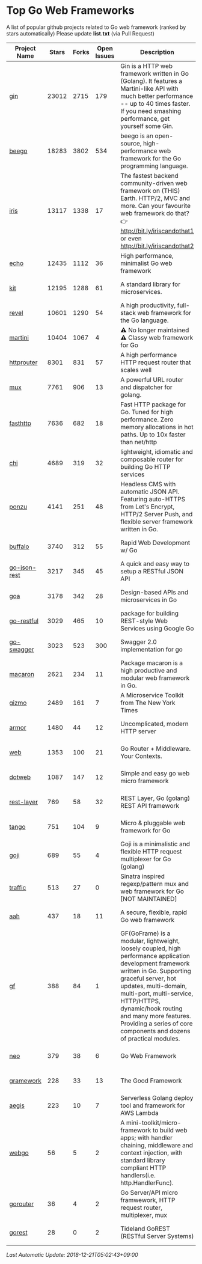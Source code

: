 # Top Go Web Frameworks
A list of popular github projects related to Go web framework (ranked by stars automatically)
Please update **list.txt** (via Pull Request)

| Project Name | Stars | Forks | Open Issues | Description | Last Commit |
| ------------ | ----- | ----- | ----------- | ----------- | ----------- |
| [gin](https://github.com/gin-gonic/gin) | 23012 | 2715 | 179 | Gin is a HTTP web framework written in Go (Golang). It features a Martini-like API with much better performance -- up to 40 times faster. If you need smashing performance, get yourself some Gin. | 2018-12-20 09:54:08 |
| [beego](https://github.com/astaxie/beego) | 18283 | 3802 | 534 | beego is an open-source, high-performance web framework for the Go programming language. | 2018-12-19 14:26:23 |
| [iris](https://github.com/kataras/iris) | 13117 | 1338 | 17 | The fastest backend community-driven web framework on (THIS) Earth. HTTP/2, MVC and more. Can your favourite web framework do that? 👉 http://bit.ly/iriscandothat1 or even http://bit.ly/iriscandothat2 | 2018-12-18 10:51:32 |
| [echo](https://github.com/labstack/echo) | 12435 | 1112 | 36 | High performance, minimalist Go web framework | 2018-12-05 16:13:48 |
| [kit](https://github.com/go-kit/kit) | 12195 | 1288 | 61 | A standard library for microservices. | 2018-12-19 21:21:06 |
| [revel](https://github.com/revel/revel) | 10601 | 1290 | 54 | A high productivity, full-stack web framework for the Go language. | 2018-10-30 13:23:52 |
| [martini](https://github.com/go-martini/martini) | 10404 | 1067 | 4 | ⚠️ No longer maintained ⚠️  Classy web framework for Go | 2017-01-21 21:58:54 |
| [httprouter](https://github.com/julienschmidt/httprouter) | 8301 | 831 | 57 | A high performance HTTP request router that scales well | 2018-10-21 22:38:31 |
| [mux](https://github.com/gorilla/mux) | 7761 | 906 | 13 | A powerful URL router and dispatcher for golang. | 2018-12-17 14:42:43 |
| [fasthttp](https://github.com/valyala/fasthttp) | 7636 | 682 | 18 | Fast HTTP package for Go. Tuned for high performance. Zero memory allocations in hot paths. Up to 10x faster than net/http | 2018-12-13 15:04:49 |
| [chi](https://github.com/go-chi/chi) | 4689 | 319 | 32 | lightweight, idiomatic and composable router for building Go HTTP services | 2018-12-10 20:01:24 |
| [ponzu](https://github.com/ponzu-cms/ponzu) | 4141 | 251 | 48 | Headless CMS with automatic JSON API. Featuring auto-HTTPS from Let's Encrypt, HTTP/2 Server Push, and flexible server framework written in Go. | 2018-11-11 19:21:27 |
| [buffalo](https://github.com/gobuffalo/buffalo) | 3740 | 312 | 55 | Rapid Web Development w/ Go | 2018-12-13 21:20:16 |
| [go-json-rest](https://github.com/ant0ine/go-json-rest) | 3217 | 345 | 45 | A quick and easy way to setup a RESTful JSON API | 2017-09-13 04:12:08 |
| [goa](https://github.com/goadesign/goa) | 3178 | 342 | 28 | Design-based APIs and microservices in Go | 2018-12-16 19:46:21 |
| [go-restful](https://github.com/emicklei/go-restful) | 3029 | 465 | 10 | package for building REST-style Web Services using Google Go | 2018-12-06 21:25:52 |
| [go-swagger](https://github.com/go-swagger/go-swagger) | 3023 | 523 | 300 | Swagger 2.0 implementation for go | 2018-12-10 21:19:42 |
| [macaron](https://github.com/go-macaron/macaron) | 2621 | 234 | 11 | Package macaron is a high productive and modular web framework in Go. | 2018-12-17 00:30:54 |
| [gizmo](https://github.com/NYTimes/gizmo) | 2489 | 161 | 7 | A Microservice Toolkit from The New York Times | 2018-12-11 16:46:06 |
| [armor](https://github.com/labstack/armor) | 1480 | 44 | 12 | Uncomplicated, modern HTTP server | 2018-11-23 06:42:51 |
| [web](https://github.com/gocraft/web) | 1353 | 100 | 21 | Go Router + Middleware. Your Contexts. | 2017-09-25 13:59:45 |
| [dotweb](https://github.com/devfeel/dotweb) | 1087 | 147 | 12 | Simple and easy go web micro framework | 2018-12-19 11:16:12 |
| [rest-layer](https://github.com/rs/rest-layer) | 769 | 58 | 32 | REST Layer, Go (golang) REST API framework | 2018-12-12 14:02:16 |
| [tango](https://github.com/lunny/tango) | 751 | 104 | 9 | Micro & pluggable web framework for Go | 2018-09-15 08:48:09 |
| [goji](https://github.com/goji/goji) | 689 | 55 | 4 | Goji is a minimalistic and flexible HTTP request multiplexer for Go (golang) | 2018-12-15 22:18:08 |
| [traffic](https://github.com/gravityblast/traffic) | 513 | 27 | 0 | Sinatra inspired regexp/pattern mux and web framework for Go [NOT MAINTAINED] | 2015-11-26 21:31:07 |
| [aah](https://github.com/go-aah/aah) | 437 | 18 | 11 | A secure, flexible, rapid Go web framework | 2018-12-13 07:42:49 |
| [gf](https://github.com/johng-cn/gf) | 388 | 84 | 1 | GF(GoFrame) is a modular, lightweight, loosely coupled, high performance application development framework written in Go. Supporting graceful server, hot updates, multi-domain, multi-port, multi-service, HTTP/HTTPS, dynamic/hook routing and many more features. Providing a series of core components and dozens of practical modules. | 2018-12-20 13:55:05 |
| [neo](https://github.com/ivpusic/neo) | 379 | 38 | 6 | Go Web Framework | 2017-08-14 23:54:31 |
| [gramework](https://github.com/gramework/gramework) | 228 | 33 | 13 | The Good Framework | 2018-12-19 20:45:06 |
| [aegis](https://github.com/tmaiaroto/aegis) | 223 | 10 | 7 | Serverless Golang deploy tool and framework for AWS Lambda | 2018-07-08 06:00:55 |
| [webgo](https://github.com/bnkamalesh/webgo) | 56 | 5 | 2 | A mini-toolkit/micro-framework to build web apps; with handler chaining, middleware and context injection, with standard library compliant HTTP handlers(i.e. http.HandlerFunc). | 2018-10-11 18:32:10 |
| [gorouter](https://github.com/vardius/gorouter) | 36 | 4 | 2 | Go Server/API micro framwework, HTTP request router, multiplexer, mux | 2018-06-26 00:19:48 |
| [gorest](https://github.com/tideland/gorest) | 28 | 0 | 2 | Tideland GoREST (RESTful Server Systems) | 2017-11-10 13:00:37 |

*Last Automatic Update: 2018-12-21T05:02:43+09:00*